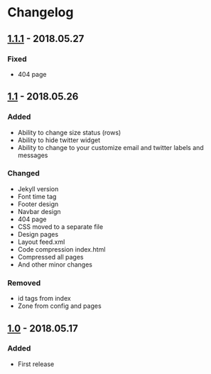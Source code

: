 # Changelog
## [1.1.1] - 2018.05.27
### Fixed
- 404 page

## [1.1] - 2018.05.26
### Added
- Ability to change size status (rows)
- Ability to hide twitter widget
- Ability to change to your customize email and twitter labels and messages

### Changed
- Jekyll version
- Font time tag
- Footer design
- Navbar design
- 404 page
- CSS moved to a separate file
- Design pages
- Layout feed.xml
- Code compression index.html
- Compressed all pages
- And other minor changes

### Removed
- id tags from index
- Zone from config and pages

## [1.0] - 2018.05.17
### Added
- First release

[1.1.1]: https://gitlab.com/tophackr/status/tags/v1.1.1
[1.1]: https://gitlab.com/tophackr/status/tags/v1.1
[1.0]: https://gitlab.com/tophackr/status/tags/v1.0
